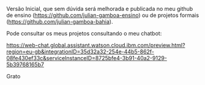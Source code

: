 Versão Inicial, que sem dúvida será melhorada e publicada no meu github de ensino (https://github.com/julian-gamboa-ensino) ou de projetos formais (https://github.com/julian-gamboa-bahia).

Pode consultar os meus projetos consultando o meu chatbot:


https://web-chat.global.assistant.watson.cloud.ibm.com/preview.html?region=eu-gb&integrationID=35d32a32-254e-44b5-862f-08fe430ef33c&serviceInstanceID=8725bfe4-3b91-40a2-9129-5b39768165b7


Grato
